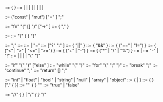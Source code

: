 
<program>        ::= { <statement> }
<statement>      ::= <var-declaration> | <function-declaration> | <expression-statement> | <if-statement> | <while-statement> | <for-statement> | <break-statement> | <continue-statement> | <return-statement>

<var-declaration> ::= ("const" | "mut") <type> <identifier> ["=" <expression>] ";"

<function-declaration> ::= "fn" <identifier> "(" [<param-list>] ")" ["->" <type>] <block>
<param-list>         ::= <param> { "," <param> }
<param>              ::= <type> <identifier>
<block>              ::= "{" { <statement> } "}"


<expression-statement> ::= <expression> ";"
<expression>           ::= <assignment-expression>
<assignment-expression> ::= <conditional-expression> | <identifier> "=" <assignment-expression>
<conditional-expression> ::= <logical-or-expression> ["?" <expression> ":" <conditional-expression>]
<logical-or-expression> ::= <logical-and-expression> { "||" <logical-and-expression> }
<logical-and-expression> ::= <equality-expression> { "&&" <equality-expression> }
<equality-expression>   ::= <relational-expression> { ("==" | "!=") <relational-expression> }
<relational-expression> ::= <additive-expression> { ("<" | ">" | "<=" | ">=") <additive-expression> }
<additive-expression>   ::= <term> { ("+" | "-") <term> }
<term>                 ::= <factor> { ("*" | "/" | "%") <factor> }
<factor>               ::= <unary-operator> <factor> | <primary>
<unary-operator>       ::= "-" | "!"
<primary>              ::= <number> | <string> | <boolean> | <identifier> | "(" <expression> ")"


<if-statement>        ::= "if" "(" <expression> ")" <block> ["else" <block>]
<while-statement>     ::= "while" "(" <expression> ")" <block>
<for-statement>       ::= "for" "(" <var-declaration> <expression> ";" <expression> ")" <block>
<break-statement>     ::= "break" ";"
<continue-statement>  ::= "continue" ";"
<return-statement>    ::= "return" [<expression>] ";"


<type>           ::= "int" | "float" | "bool" | "string" | "null" | "array" | "object"
<identifier>     ::= <letter> { <letter> | <digit> }
<number>         ::= { <digit> } ["." { <digit> }]
<string>         ::= '"' { <any-character-except-quote> } '"'
<boolean>        ::= "true" | "false"

<comments>       ::= "//" { <any-character-except-newline> } | "/*" { <any-character> } "*/"
